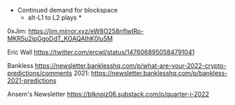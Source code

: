 * Continued demand for blockspace
	* alt-L1 to L2 plays
		* 


0xJim:
https://jim.mirror.xyz/eW8O258nflwIRo-MKR5u2ipGgoDdT_KOAQAIhK0Iu5M

Eric Wall
https://twitter.com/ercwl/status/1476068950584791041

Bankless
https://newsletter.banklesshq.com/p/what-are-your-2022-crypto-predictions/comments
2021: https://newsletter.banklesshq.com/p/bankless-2021-predictions

Ansem's Newsletter
https://blknoiz06.substack.com/p/quarter-i-2022